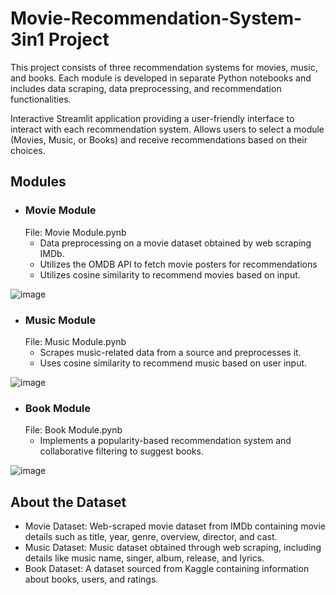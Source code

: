 # Movie-Recommendation-System-3in1 Project
This project consists of three recommendation systems for movies, music, and books. Each module is developed in separate Python notebooks and includes data scraping, data preprocessing, and recommendation functionalities.

Interactive Streamlit application providing a user-friendly interface to interact with each recommendation system.
Allows users to select a module (Movies, Music, or Books) and receive recommendations based on their choices.

## Modules
- ###  Movie Module
    File: Movie Module.pynb
    - Data preprocessing on a movie dataset obtained by web scraping IMDb.
    - Utilizes the OMDB API to fetch movie posters for recommendations
    - Utilizes cosine similarity to recommend movies based on input.

![image](C:\Users\deven\OneDrive\Desktop\movie-module.png)
- ### Music Module
    File: Music Module.pynb
    - Scrapes music-related data from a source and preprocesses it.
    - Uses cosine similarity to recommend music based on user input.

![image](C:\Users\deven\OneDrive\Desktop\music-module.png)
- ### Book Module
    File: Book Module.pynb
    - Implements a popularity-based recommendation system and collaborative filtering to suggest books.

![image](C:\Users\deven\OneDrive\Desktop\book-module.png)
## About the Dataset
- Movie Dataset: Web-scraped movie dataset from IMDb containing movie details such as title, year, genre, overview, director, and cast.
- Music Dataset: Music dataset obtained through web scraping, including details like music name, singer, album, release, and lyrics.
- Book Dataset: A dataset sourced from Kaggle containing information about books, users, and ratings.